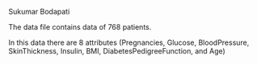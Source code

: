 Sukumar Bodapati


The data file  contains data of 768 patients.

In this data there are 8 attributes (Pregnancies, Glucose, BloodPressure, SkinThickness, Insulin, BMI, DiabetesPedigreeFunction, and Age) 

